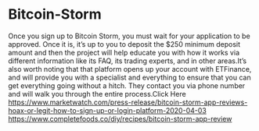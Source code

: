 # Bitcoin-Storm
Once you sign up to Bitcoin Storm, you must wait for your application to be approved. Once it is, it’s up to you to deposit the $250 minimum deposit amount and then the project will help educate you with how it works via different information like its FAQ, its trading experts, and in other areas.It’s also worth noting that that platform opens up your account with ETFinance, and will provide you with a specialist and everything to ensure that you can get everything going without a hitch. They contact you via phone number and will walk you through the entire process.Click Here  https://www.marketwatch.com/press-release/bitcoin-storm-app-reviews-hoax-or-legit-how-to-sign-up-or-login-platform-2020-04-03  https://www.completefoods.co/diy/recipes/bitcoin-storm-app-review
